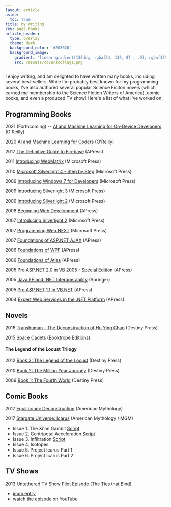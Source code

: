 ```yaml
---
layout: article
aside:
  toc: true
title: My Writing
key: page-books
article_header:
  type: overlay
  theme: dark
  background_color: '#203028'
  background_image:
    gradient: 'linear-gradient(135deg, rgba(34, 139, 87 , .9), rgba(139, 34, 139, .9))'
    src: /assets/coverscollage.png
---
```


I enjoy writing, and am delighted to have written many books, including several best-sellers. While I'm probably best known for my programming books, I've also authored several popular Science Ficiton novels (which earned me membership to the Science Fiction Writers of America), comic books, and even a produced TV show! Here's a list of what I've worked on.

## Programming Books

2021 (Forthcoming) -- [AI and Machine Learning for On-Device Developers](https://www.oreilly.com/library/view/ai-and-machine/9781098101732/) (O'Reilly)

2020 [AI and Machine Learning for Coders](https://amzn.to/2Ry8683) (O'Reilly)

2017 [The Definitive Guide to Firebase](https://amzn.to/3ujc29Q) (APress)

2011 [Introducing WebMatrix](https://amzn.to/3ujAJTr) (Microsoft Press)

2010 [Microsoft Silverlight 4 - Step by Step](https://amzn.to/3wtXi9H) (Microsoft Press)

2009 [Introducing Windows 7 for Developers](https://amzn.to/3u9aG1m) (Microsoft Press)

2009 [Introducing Silverlight 3](https://amzn.to/3va8UhP) (Microsoft Press)

2009 [Introducing Silverlight 2](https://amzn.to/3ywzunj) (Microsoft Press)

2008 [Beginning Web Development](https://amzn.to/3wsNaxR) (APress)

2007 [Introducing Silverlight 2](https://amzn.to/3oQTfSk) (Microsoft Press)

2007 [Programming Web.NEXT](https://amzn.to/3vsqDkV) (Microsoft Press)

2007 [Foundations of ASP.NET AJAX](https://amzn.to/3fbGL4r) (APress)

2006 [Foundations of WPF](https://amzn.to/3hIUykG) (APress)

2006 [Foundations of Atlas](https://amzn.to/2REAaX6) (APress)

2005 [Pro ASP.NET 2.0 in VB 2005 - Special Edition](https://amzn.to/3oIxjbO) (APress)

2005 [Java EE and .NET Interoperability](https://amzn.to/3vhh4F5) (Springer)

2005 [Pro ASP.NET 1.1 in VB.NET](https://amzn.to/3hPK9ng) (APress)

2004 [Expert Web Services in the .NET Platform](https://amzn.to/2SmL6ZH) (APress)

## Novels

2016 [Transhuman - The Deconstruction of Hu Ying Chao](https://play.google.com/store/books/details/TRANSHUMAN_Volume_1_The_Deconstruction_of_Hu_Ying_?id=iaEwCgAAQBAJ&hl=en_CA) (Destiny Press)

2015 [Space Cadets](https://amzn.to/3bPWTX5) (Booktrope Editions)

#### The Legend of the Locust Trilogy

2012 [Book 3: The Legend of the Locust](https://amzn.to/2RA5c2C) (Destiny Press)

2010 [Book 2: The Million Year Journey](https://amzn.to/3hODzgY) (Destiny Press)

2009 [Book 1: The Fourth World](https://amzn.to/3vjExFU) (Destiny Press)

## Comic Books

2017 [Equilibrium: Deconstruction](https://amzn.to/3veHtUc) (American Mythology)

2017 [Stargate Universe: Icarus](https://stargate.fandom.com/wiki/Stargate_Universe:_Icarus) (American Mythology / MGM)

- Issue 1. The Xi'an Gambit [Script](assets/SGUPx01.pdf)
- Issue 2. Centripetal Acceleration [Script](assets/SGUPx02.pdf)
- Issue 3. Infiltration [Script](assets/SGUPx03.pdf)
- Issue 4. Isotopes
- Issue 5. Project Icarus Part 1
- Issue 6. Project Icarus Part 2

## TV Shows

2013 Untethered TV Show Pilot Episode (The Ties that Bind)
- [imdb entry](https://www.imdb.com/title/tt2933966/)
- [watch the episode on YouTube](https://youtu.be/ZJyXruSzslI)



